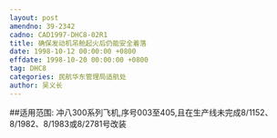 ```yaml
---
layout: post
amendno: 39-2342
cadno: CAD1997-DHC8-02R1
title: 确保发动机吊舱起火后仍能安全着落
date: 1998-10-12 00:00:00 +0800
effdate: 1998-10-20 00:00:00 +0800
tag: DHC8
categories: 民航华东管理局适航处
author: 吴义长
---
```


##适用范围:
冲八300系列飞机,序号003至405,且在生产线未完成8/1152、8/1982、8/1983或8/2781号改装

